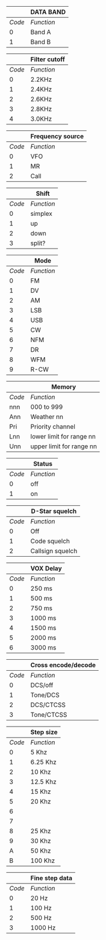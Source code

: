 ||DATA BAND|
| --- | --- |
| *Code* | *Function* |
| 0 | Band A |
| 1 | Band B |

||Filter cutoff|
| --- | --- |
| *Code* | *Function* |
| 0 | 2.2KHz |
| 1 | 2.4KHz |
| 2 | 2.6KHz |
| 3 | 2.8KHz |
| 4 | 3.0KHz |

||Frequency source|
|---|---|
|*Code*|*Function*|
|0|VFO
|1|MR
|2|Call

||Shift|
|---|---|
|*Code*|*Function*|
|0|simplex
|1|up
|2|down
|3|split?

||Mode|	
|---|---|
|*Code*|*Function*|
|0|FM
|1|DV
|2|AM
|3|LSB
|4|USB
|5|CW
|6|NFM
|7|DR
|8|WFM
|9|R-CW

||Memory|
|---|---|	
|*Code*|*Function*|
|nnn|000 to 999
|Ann|Weather nn
|Pri|Priority channel
|Lnn|lower limit for range nn
|Unn|upper limit for range nn

||Status|
|---|---|	
|*Code*|*Function*|
|0|off
|1|on

||D-Star squelch|
|---|---|	
|*Code*|*Function*|
|0|Off
|1|Code squelch
|2|Callsign squelch

||VOX Delay|
|---|---|	
|*Code*|*Function*|
|0|250 ms
|1|500 ms
|2|750 ms
|3|1000 ms
|4|1500 ms
|5|2000 ms
|6|3000 ms

||Cross encode/decode|
|---|---|	
|*Code*|*Function*|
|0|DCS/off
|1|Tone/DCS
|2|DCS/CTCSS
|3|Tone/CTCSS

||Step size|
|---|---|	
|*Code*|*Function*|
|0|5 Khz
|1|6.25 Khz
|2|10 Khz
|3|12.5 Khz
|4|15 Khz
|5|20 Khz
|6|
|7|
|8|25 Khz
|9|30 Khz
|A|50 Khz
|B|100 Khz

||Fine step data|
|---|---|	
|*Code*|*Function*|
|0|20 Hz
|1|100 Hz
|2|500 Hz
|3|1000 Hz
